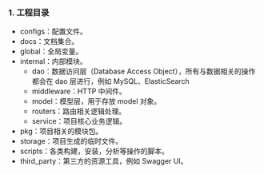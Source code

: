 ### 1. 工程目录

+ configs：配置文件。
+ docs：文档集合。
+ global：全局变量。
+ internal：内部模块。
  + dao：数据访问层（Database Access Object），所有与数据相关的操作都会在 dao 层进行，例如 MySQL、ElasticSearch 
  + middleware：HTTP 中间件。
  + model：模型层，用于存放 model 对象。
  + routers：路由相关逻辑处理。
  + service：项目核心业务逻辑。
+ pkg：项目相关的模块包。
+ storage：项目生成的临时文件。
+ scripts：各类构建，安装，分析等操作的脚本。
+ third_party：第三方的资源工具，例如 Swagger UI。